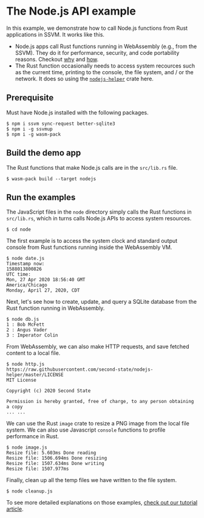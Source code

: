 # The Node.js API example

In this example, we demonstrate how to call Node.js functions from Rust applications in SSVM. It works like this.

* Node.js apps call Rust functions running in WebAssembly (e.g., from the SSVM). They do it for performance, security, and code portability reasons. Checkout [why](https://cloud.secondstate.io/server-side-webassembly/why) and [how](https://cloud.secondstate.io/server-side-webassembly/getting-started).
* The Rust function occasionally needs to access system recources such as the current time, printing to the console, the file system, and / or the network. It does so using the [`nodejs-helper`](https://crates.io/crates/nodejs-helper) crate here.

## Prerequisite

Must have Node.js installed with the following packages.

```
$ npm i ssvm sync-request better-sqlite3
$ npm i -g ssvmup
$ npm i -g wasm-pack
```

## Build the demo app

The Rust functions that make Node.js calls are in the `src/lib.rs` file.

```
$ wasm-pack build --target nodejs
```

## Run the examples

The JavaScript files in the `node` directory simply calls the Rust functions in `src/lib.rs`, which in turns calls Node.js APIs to access system resources.

```
$ cd node
```

The first example is to access the system clock and standard output console from Rust functions running inside the WebAssembly VM.

```
$ node date.js
Timestamp now:
1588013800826
UTC time:
Mon, 27 Apr 2020 18:56:40 GMT
America/Chicago
Monday, April 27, 2020, CDT
```

Next, let's see how to create, update, and query a SQLite database from the Rust function running in WebAssembly.

```
$ node db.js
1 : Bob McFett
2 : Angus Vader
3 : Imperator Colin
```

From WebAssembly, we can also make HTTP requests, and save fetched content to a local file.

```
$ node http.js
https://raw.githubusercontent.com/second-state/nodejs-helper/master/LICENSE
MIT License

Copyright (c) 2020 Second State

Permission is hereby granted, free of charge, to any person obtaining a copy
... ...
```

We can use the Rust `image` crate to resize a PNG image from the local file system. We can also use Javascript `console` functions to profile performance in Rust.

```
$ node image.js
Resize file: 5.603ms Done reading
Resize file: 1506.694ms Done resizing
Resize file: 1507.634ms Done writing
Resize file: 1507.977ms
```

Finally, clean up all the temp files we have written to the file system.

```
$ node cleanup.js
```

To see more detailed explanations on those examples, [check out our tutorial article](https://cloud.secondstate.io/server-side-webassembly/rust-and-javascript/call-javascript-functions-from-rust).


